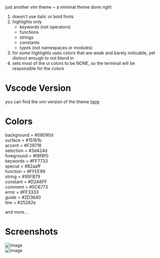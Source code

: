 just another vim theme ~ a minimal theme done right  
1. doesn't use italic or bold fonts
2. highlights only  
   * keywords (not operators)  
   * functions  
   * strings
   * constants
   * types (not namespaces or modules)
3. for some highlights uses colors that are weak and barely noticable, yet distinct enough to not blend in
4. sets most of the ui colors to be NONE, so the terminal will be responsible for the colors  

# Vscode Version  
you can find the vim version of the theme [here](https://github.com/Skardyy/makurai-vscode)  

# Colors  
background = #08090d  
surface = #15161b  
accent = #F29718  
selection = #3d424d  
foreground = #f8f8f0  
keywords = #FF7733  
special = #82aaff  
function = #FFEE99  
string = #95FB79  
constant = #D2A6FF  
comment = #5C6773  
error = #FF3333  
guide = #2D3640  
line = #25282e

and more...

# Screenshots  
![image](https://github.com/user-attachments/assets/7fbc9605-890f-4a42-9a0d-45cef334685e)  
![image](https://github.com/user-attachments/assets/8238c79e-01f3-499e-89d3-030912dc31e8)  

